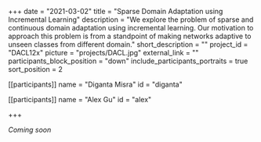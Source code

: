+++
date = "2021-03-02"
title = "Sparse Domain Adaptation using Incremental Learning"
description = "We explore the problem of sparse and continuous domain adaptation using incremental learning. Our motivation to approach this problem is from a standpoint of making networks adaptive to unseen classes from different domain."
short_description = ""
project_id = "DACL12x"
picture = "projects/DACL.jpg"
external_link = ""
participants_block_position = "down"
include_participants_portraits = true
sort_position = 2

[[participants]]
    name = "Diganta Misra"
    id = "diganta"

[[participants]]
    name = "Alex Gu"
    id = "alex"

+++

*Coming soon*